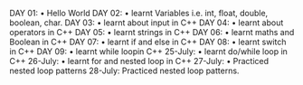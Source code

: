 DAY 01:
  • Hello World
DAY  02:
  • learnt Variables i.e. int,  float, double, boolean, char.
DAY 03:
  • learnt about input in C++
DAY 04:
  • learnt about operators in C++
DAY 05:
  • learnt strings in C++
DAY 06:
  • learnt maths and Boolean in C++
DAY 07:
  • learnt if and else in C++
DAY 08:
  • learnt switch in C++
DAY 09:
  • learnt while loopin C++
25-July:
  • learnt do/while loop in C++
26-July:
  • learnt for and nested loop in C++
27-July:
  • Practiced nested loop patterns
28-July:
   Practiced nested loop patterns.
